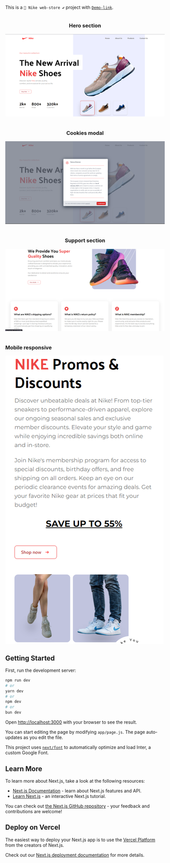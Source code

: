 

This is a ` 👟 Nike web-store ✔️ ` project with [`Demo-link`](https://nike-ebon-eight.vercel.app/). 






 # <h3 align="center">Hero section</h3>
![Hero section img](assets/images/hero.png)

#  <h3 align="center">Cookies modal</h3>
![Cookies Modal img](assets/images/CookiesModal.png)

# <h3 align="center">Support section</h3>
![Support section img](<assets/images/Support section.png>)

# <h3 align="start">Mobile responsive</h3>
![Responsive](assets/images/mobile.png)

## Getting Started

First, run the development server:

```bash
npm run dev
# or
yarn dev
# or
npm dev
# or
bun dev
```

Open [http://localhost:3000](http://localhost:3000) with your browser to see the result.

You can start editing the page by modifying `app/page.js`. The page auto-updates as you edit the file.

This project uses [`next/font`](https://nextjs.org/docs/basic-features/font-optimization) to automatically optimize and load Inter, a custom Google Font.

## Learn More

To learn more about Next.js, take a look at the following resources:

- [Next.js Documentation](https://nextjs.org/docs) - learn about Next.js features and API.
- [Learn Next.js](https://nextjs.org/learn) - an interactive Next.js tutorial.

You can check out [the Next.js GitHub repository](https://github.com/vercel/next.js/) - your feedback and contributions are welcome!

## Deploy on Vercel

The easiest way to deploy your Next.js app is to use the [Vercel Platform](https://vercel.com/new?utm_medium=default-template&filter=next.js&utm_source=create-next-app&utm_campaign=create-next-app-readme) from the creators of Next.js.

Check out our [Next.js deployment documentation](https://nextjs.org/docs/deployment) for more details.
